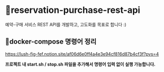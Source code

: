 # 📌reservation-purchase-rest-api
예약-구매 서비스 REST API를 개발하고, 고도화를 목표로 합니다 :)

## 🔎docker-compose 명령어 정리
https://lush-fig-fef.notion.site/af06d6e0ff4a4e3e94cf816d87b4cf3f?pvs=4

**프로젝트 내 start.sh / stop.sh 파일을 추가해서 명령어 입력 없이 실행 가능합니다.**

